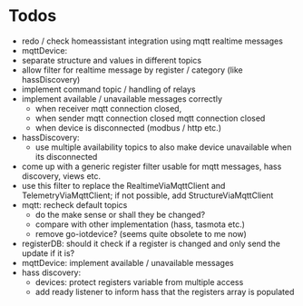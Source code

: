 # Todos
- redo / check homeassistant integration using mqtt realtime messages
- mqttDevice:
 - separate structure and values in different topics
 - allow filter for realtime message by register / category (like hassDiscovery)
 - implement command topic / handling of relays
 - implement available / unavailable messages correctly
   - when receiver mqtt connection closed,
   - when sender mqtt connection closed mqtt connection closed
   - when device is disconnected (modbus / http etc.)
- hassDiscovery:
  - use multiple availability topics to also make device unavailable when its disconnected
- come up with a generic register filter usable for mqtt messages, hass discovery, views etc.
- use this filter to replace the RealtimeViaMqttClient and TelemetryViaMqttClient; if not possible, add StructureViaMqttClient
- mqtt: recheck default topics
  - do the make sense or shall they be changed?
  - compare with other implementation (hass, tasmota etc.)
  - remove go-iotdevice? (seems quite obsolete to me now)
- registerDB: should it check if a register is changed and only send the update if it is?
- mqttDevice: implement available / unavailable messages
- hass discovery:
  - devices: protect registers variable from multiple access
  - add ready listener to inform hass that the registers array is populated
